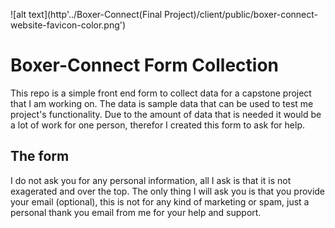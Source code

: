 ![alt text](http'../Boxer-Connect(Final Project)/client/public/boxer-connect-website-favicon-color.png')

# Boxer-Connect Form Collection

This repo is a simple front end form to collect data for a capstone project that I am working on.
The data is sample data that can be used to test me project's functionality. Due to the amount of data that is needed it would be a lot of work for one person, therefor I created this form to ask for help.

## The form

I do not ask you for any personal information, all I ask is that it is not exagerated and over the top. The only thing I will ask you is that you provide your email (optional), this is not for any kind of marketing or spam, just a personal thank you email from me for your help and support.
